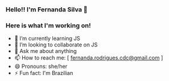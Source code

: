 ### Hello!! I'm Fernanda Silva 👋


### Here is what I'm working on!

- 🌱 I’m currently learning JS
- 👯 I’m looking to collaborate on JS
- 💬 Ask me about anything
- 📫 How to reach me: [ fernanda.rodrigues.cdc@gmail.com ]
- 😄 Pronouns: she/her
- ⚡ Fun fact: I'm Brazilian

